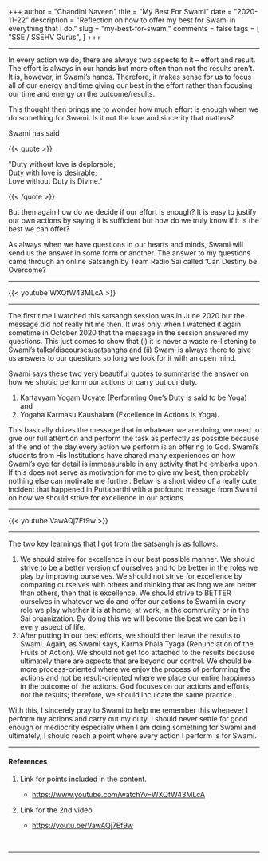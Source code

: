 +++
author = "Chandini Naveen"
title = "My Best For Swami"
date = "2020-11-22"
description = "Reflection on how to offer my best for Swami in everything that I do."
slug = "my-best-for-swami"
comments = false
tags = [
    "SSE / SSEHV Gurus",
]
+++

---

In every action we do, there are always two aspects to it – effort and result. The effort is always in our hands but more often than not the results aren’t. It is, however, in Swami’s hands. Therefore, it makes sense for us to focus all of our energy and time giving our best in the effort rather than focusing our time and energy on the outcome/results.

This thought then brings me to wonder how much effort is enough when we do something for Swami. Is it not the love and sincerity that matters? 

Swami has said

{{< quote >}}
<p>"Duty without love is deplorable; <br />
Duty with love is desirable; <br />
Love without Duty is Divine."</p>
{{< /quote >}}

But then again how do we decide if our effort is enough? It is easy to justify our own actions by saying it is sufficient but how do we truly know if it is the best we can offer? 

As always when we have questions in our hearts and minds, Swami will send us the answer in some form or another. The answer to my questions came through an online Satsangh by Team Radio Sai called ‘Can Destiny be Overcome? 

---

{{< youtube WXQfW43MLcA >}}

---

The first time I watched this satsangh session was in June 2020 but the message did not really hit me then. It was only when I watched it again sometime in October 2020 that the message in the session answered my questions. This just comes to show that (i) it is never a waste re-listening to Swami’s talks/discourses/satsanghs and (ii) Swami is always there to give us answers to our questions so long we look for it with an open mind.  

Swami says these two very beautiful quotes to summarise the answer on how we should perform our actions or carry out our duty. 
1. Kartavyam Yogam Ucyate (Performing One’s Duty is said to be Yoga) and 
2. Yogaha Karmasu Kaushalam (Excellence in Actions is Yoga). 

This basically drives the message that in whatever we are doing, we need to give our full attention and perform the task as perfectly as possible because at the end of the day every action we perform is an offering to God. Swami’s students from His Institutions have shared many experiences on how Swami’s eye for detail is immeasurable in any activity that he embarks upon. If this does not serve as motivation for me to give my best, then probably nothing else can motivate me further.  Below is a short video of a really cute incident that happened in Puttaparthi with a profound message from Swami on how we should strive for excellence in our actions.

---

{{< youtube VawAQj7Ef9w >}}

---

The two key learnings that I got from the satsangh is as follows:
1. We should strive for excellence in our best possible manner. We should strive to be a better version of ourselves and to be better in the roles we play by improving ourselves. We should not strive for excellence by comparing ourselves with others and thinking that as long we are better than others, then that is excellence. We should strive to BETTER ourselves in whatever we do and offer our actions to Swami in every role we play whether it is at home, at work, in the community or in the Sai organization. By doing this we will become the best we can be in every aspect of life. 
2. After putting in our best efforts, we should then leave the results to Swami. Again, as Swami says, Karma Phala Tyaga (Renunciation of the Fruits of Action). We should not get too attached to the results because ultimately there are aspects that are beyond our control. We should be more process-oriented where we enjoy the process of performing the actions and not be result-oriented where we place our entire happiness in the outcome of the actions. God focuses on our actions and efforts, not the results; therefore, we should inculcate the same practice. 

With this, I sincerely pray to Swami to help me remember this whenever I perform my actions and carry out my duty. I should never settle for good enough or mediocrity especially when I am doing something for Swami and ultimately, I should reach a point where every action I perform is for Swami. 

---

#### References

1. Link for points included in the content.
    * https://www.youtube.com/watch?v=WXQfW43MLcA

2. Link for the 2nd video.
    * https://youtu.be/VawAQj7Ef9w 

<br>

---
